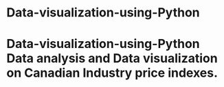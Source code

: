# Data-visualization-using-Python
# Data-visualization-using-Python Data analysis and Data visualization on Canadian Industry price indexes.

